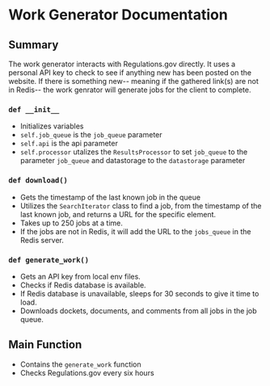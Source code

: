 # Work Generator Documentation

## Summary
The work generator interacts with Regulations.gov directly. It uses a personal API key to check to see if anything new has been posted on the website. If there is something new-- meaning if the gathered link(s) are not in Redis-- the work genrator will generate jobs for the client to complete.

### `def __init__`
* Initializes variables
* `self.job_queue` is the `job_queue` parameter
* `self.api` is the api parameter
* `self.processor` utalizes the `ResultsProcessor` to set `job_queue` to the parameter `job_queue` and datastorage to the `datastorage` parameter

### `def download()`
* Gets the timestamp of the last known job in the queue
* Utilizes the `SearchIterator` class to find a job, from the timestamp of the last known job, and returns a URL for the specific element.
* Takes up to 250 jobs at a time.
* If the jobs are not in Redis, it will add the URL to the `jobs_queue` in the Redis server.

### `def generate_work()`
* Gets an API key from local env files.
* Checks if Redis database is available.
* If Redis database is unavailable, sleeps for 30 seconds to give it time to load.
* Downloads dockets, documents, and comments from all jobs in the job queue.

## Main Function
* Contains the `generate_work` function
* Checks Regulations.gov every six hours